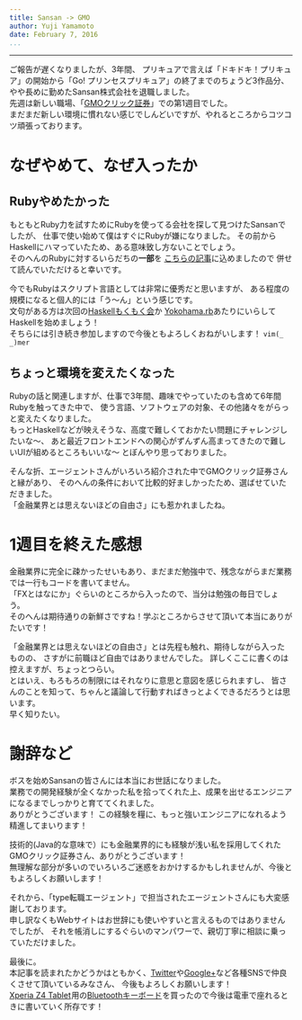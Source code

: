 ```yaml
---
title: Sansan -> GMO
author: Yuji Yamamoto
date: February 7, 2016
...
```

---

ご報告が遅くなりましたが、3年間、
プリキュアで言えば「ドキドキ！プリキュア」の開始から「Go! プリンセスプリキュア」の終了までのちょうど3作品分、
やや長めに勤めたSansan株式会社を退職しました。  
先週は新しい職場、「[GMOクリック証券](https://www.click-sec.com/)」での第1週目でした。  
まだまだ新しい環境に慣れない感じでしんどいですが、やれるところからコツコツ頑張っております。

# なぜやめて、なぜ入ったか

## Rubyやめたかった

もともとRuby力を試すためにRubyを使ってる会社を探して見つけたSansanでしたが、
仕事で使い始めて僕はすぐにRubyが嫌になりました。
その前からHaskellにハマっていたため、ある意味致し方ないことでしょう。  
そのへんのRubyに対するいらだちの**一部**を
[こちらの記事](http://qiita.com/igrep/items/b2fed2d467f8a16f5eb0)に込めましたので
併せて読んでいただけると幸いです。

今でもRubyはスクリプト言語としては非常に優秀だと思いますが、
ある程度の規模になると個人的には「う〜ん」という感じです。  
文句がある方は次回の[Haskellもくもく会](http://haskellmokumoku.connpass.com/event/26602/)か
[Yokohama.rb](https://yokohamarb.doorkeeper.jp/events/36916)あたりにいらしてHaskellを始めましょう！  
そちらには引き続き参加しますので今後ともよろしくおねがいします！ `vim(_ _)mer`

## ちょっと環境を変えたくなった

Rubyの話と関連しますが、仕事で3年間、趣味でやっていたのも含めて6年間Rubyを触ってきた中で、
使う言語、ソフトウェアの対象、その他諸々をがらっと変えたくなりました。  
もっとHaskellなどが映えそうな、高度で難しくておかたい問題にチャレンジしたいな〜、
あと最近フロントエンドへの関心がずんずん高まってきたので難しいUIが組めるところもいいな〜
とぼんやり思っておりました。

そんな折、エージェントさんがいろいろ紹介された中でGMOクリック証券さんと縁があり、
そのへんの条件において比較的好ましかったため、選ばせていただきました。  
「金融業界とは思えないほどの自由さ」にも惹かれましたね。

# 1週目を終えた感想

金融業界に完全に疎かったせいもあり、まだまだ勉強中で、残念ながらまだ業務では一行もコードを書いてません。  
「FXとはなにか」ぐらいのところから入ったので、当分は勉強の毎日でしょう。  
そのへんは期待通りの新鮮さですね！学ぶところからさせて頂いて本当にありがたいです！

「金融業界とは思えないほどの自由さ」とは先程も触れ、期待しながら入ったものの、
さすがに前職ほど自由ではありませんでした。
詳しくここに書くのは控えますが、ちょっとつらい。  
とはいえ、もろもろの制限にはそれなりに意思と意図を感じられますし、
皆さんのことを知って、ちゃんと議論して行動すればきっとよくできるだろうとは思います。  
早く知りたい。

# 謝辞など

ボスを始めSansanの皆さんには本当にお世話になりました。  
業務での開発経験が全くなかった私を拾ってくれた上、成果を出せるエンジニアになるまでしっかりと育ててくれました。  
ありがとうございます！
この経験を糧に、もっと強いエンジニアになれるよう精進してまいります！

技術的(Java的な意味で）にも金融業界的にも経験が浅い私を採用してくれたGMOクリック証券さん、ありがとうございます！  
無理解な部分が多いのでいろいろご迷惑をおかけするかもしれませんが、今後ともよろしくお願いします！

それから、「type転職エージェント」で担当されたエージェントさんにも大変感謝しております。  
申し訳なくもWebサイトはお世辞にも使いやすいと言えるものではありませんでしたが、
それを帳消しにするぐらいのマンパワーで、親切丁寧に相談に乗っていただけました。

最後に。  
本記事を読まれたかどうかはともかく、[Twitter](https://twitter.com/igrep)や[Google+](https://plus.google.com/u/0/+YujiYamamoto_igrep)など各種SNSで仲良くさせて頂いているみなさん、
今後もよろしくお願いします！  
<a rel="nofollow" href="http://www.amazon.co.jp/gp/product/B00YBQWKHU/ref=as_li_ss_tl?ie=UTF8amp;camp=247creative=7399creativeASIN=B00YBQWKHUlinkCode=as2tag=poe02-22">Xperia Z4 Tablet</a><img src="http://ir-jp.amazon-adsystem.com/e/ir?t=poe02-22l=as2o=9a=B00YBQWKHU" width="1" height="1" border="0" alt="" style="border:none !important; margin:0px !important;" />用の<a rel="nofollow" href="http://www.amazon.co.jp/gp/product/B00YBD9T9K/ref=as_li_ss_tl?ie=UTF8&amp;camp=247&amp;creative=7399&amp;creativeASIN=B00YBD9T9K&amp;linkCode=as2&amp;tag=poe02-22">Bluetoothキーボード</a><img src="http://ir-jp.amazon-adsystem.com/e/ir?t=poe02-22&amp;l=as2&amp;o=9&amp;a=B00YBD9T9K" width="1" height="1" border="0" alt="" style="border:none !important; margin:0px !important;" />を買ったので今後は電車で座れるときに書いていく所存です！

